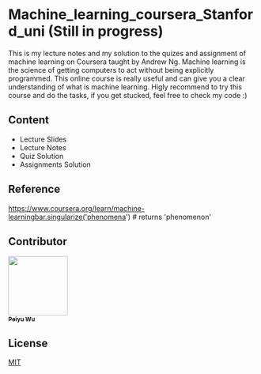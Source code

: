 # Machine_learning_coursera_Stanford_uni (Still in progress)

This is my lecture notes and my solution to the quizes and assignment of machine learning on Coursera taught by Andrew Ng. Machine learning is the science of getting computers to act without being explicitly programmed. This online course is really useful and can give you a clear understanding of what is machine learning. Higly recommend to try this course and do the tasks, if you get stucked, feel free to check my code :) 

## Content

* Lecture Slides
* Lecture Notes
* Quiz Solution
* Assignments Solution

## Reference

https://www.coursera.org/learn/machine-learningbar.singularize('phenomena') # returns 'phenomenon'


## Contributor
<td align="center"><a href="https://github.com/PeiyuOwO"><img src="https://avatars2.githubusercontent.com/u/56665146" width="120px;" alt=""/><br /><sub><b>Peiyu Wu</b></sub></a></td>

## License
[MIT](https://choosealicense.com/licenses/mit/)
